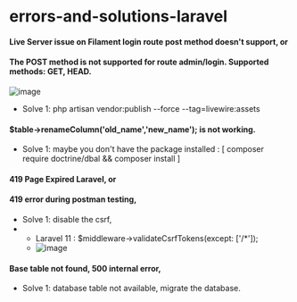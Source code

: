 # errors-and-solutions-laravel


#### Live Server issue on Filament login route post method doesn't support, or 
#### The POST method is not supported for route admin/login. Supported methods: GET, HEAD.

![image](https://github.com/mabdusshakur/errors-and-solutions-laravel/assets/82134930/31710ff2-c6a9-4320-9e7c-c2409a10df7a)

* Solve 1: php artisan vendor:publish --force --tag=livewire:assets



#### $table->renameColumn('old_name','new_name'); is not working.

* Solve 1: maybe you don't have the package installed : [ composer require doctrine/dbal && composer install ]

#### 419 Page Expired Laravel, or
#### 419 error during postman testing,



* Solve 1: disable the csrf,
* * Laravel 11 : $middleware->validateCsrfTokens(except: ['/*']);
  * ![image](https://github.com/user-attachments/assets/3e514d3b-7683-4aa2-bba2-412697c64969)

#### Base table not found, 500 internal error,

* Solve 1: database table not available, migrate the database.
